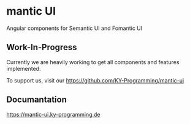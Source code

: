# mantic UI

Angular components for Semantic UI and Fomantic UI

## Work-In-Progress

Currently we are heavily working to get all components and features implemented.

To support us, visit our https://github.com/KY-Programming/mantic-ui

## Documantation
https://mantic-ui.ky-programming.de